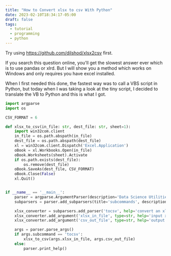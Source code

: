```yaml
---
title: "How to Convert xlsx to csv With Python"
date: 2023-02-10T18:34:17-05:00
draft: false
tags:
  - tutorial
  - programming
  - python
---
```


Try using https://github.com/dilshod/xlsx2csv first.

If you search this question online, you'll get the slowest answer ever which is to use pandas or xlrd. But I will show you a method
which works on Windows and only requires you have excel installed.

When I first needed this done, the fastest way was to call a VBS script in Python, but today when I was
taking a look at the tiny script, I decided to translate the VB to Python and this is what I got.

```py
import argparse
import os

CSV_FORMAT = 6

def xlsx_to_csv(in_file: str, dest_file: str, sheet=1):
    import win32com.client
    in_file = os.path.abspath(in_file)
    dest_file = os.path.abspath(dest_file)
    xl = win32com.client.Dispatch('Excel.Application')
    oBook = xl.Workbooks.Open(in_file)
    oBook.Worksheets(sheet).Activate
    if os.path.exists(dest_file):
        os.remove(dest_file)
    oBook.SaveAs(dest_file, CSV_FORMAT)
    oBook.Close(False)
    xl.Quit()


if __name__ == '__main__':
    parser = argparse.ArgumentParser(description='Data Science Utilities')
    subparsers = parser.add_subparsers(title='subcommands', description='valid subcommands', help='additional help', dest='subcommand')

    xlsx_converter = subparsers.add_parser('tocsv', help='convert an xlsx file to a csv file')
    xlsx_converter.add_argument('xlsx_in_file', type=str, help='input xlsx file')
    xlsx_converter.add_argument('csv_out_file', type=str, help='output csv file')

    args = parser.parse_args()
    if args.subcommand == 'tocsv':
        xlsx_to_csv(args.xlsx_in_file, args.csv_out_file)
    else:
        parser.print_help()
```
